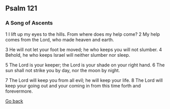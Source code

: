 ## Psalm 121

### A Song of Ascents

1 I lift up my eyes to the hills.
    From where does my help come?
2 My help comes from the Lord,
    who made heaven and earth.

3 He will not let your foot be moved;
    he who keeps you will not slumber.
4 Behold, he who keeps Israel
    will neither slumber nor sleep.

5 The Lord is your keeper;
    the Lord is your shade on your right hand.
6 The sun shall not strike you by day,
    nor the moon by night.

7 The Lord will keep you from all evil;
    he will keep your life.
8 The Lord will keep
    your going out and your coming in
    from this time forth and forevermore.

[Go back](index.html)
